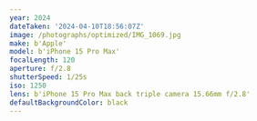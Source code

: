 ```yaml
---
year: 2024
dateTaken: '2024-04-10T18:56:07Z'
image: /photographs/optimized/IMG_1069.jpg
make: b'Apple'
model: b'iPhone 15 Pro Max'
focalLength: 120
aperture: f/2.8
shutterSpeed: 1/25s
iso: 1250
lens: b'iPhone 15 Pro Max back triple camera 15.66mm f/2.8'
defaultBackgroundColor: black
---
```

